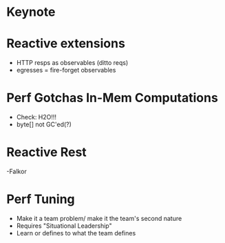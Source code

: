 # Keynote

# Reactive extensions
- HTTP resps as observables (ditto reqs)
- egresses = fire-forget observables 

# Perf Gotchas In-Mem Computations
- Check: H2O!!!
- byte[] not GC'ed(?)

# Reactive Rest
-Falkor

# Perf Tuning
- Make it a team problem/ make it the team's second nature
- Requires "Situational Leadership"
- Learn or defines to what the team defines
